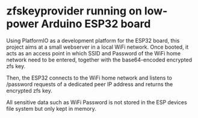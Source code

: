 # zfskeyprovider running on low-power Arduino ESP32 board

Using PlatformIO as a development platform for the ESP32 board, this project
aims at a small webserver in a local WiFi network. Once booted, it acts
as an access point in which SSID and Password of the WiFi home network need
to be entered, together with the base64-encoded encrypted zfs key.

Then, the ESP32 connects to the WiFi home network and listens to /password
requests of a dedicated peer IP address and returns the encrypted zfs key.

All sensitive data such as WiFi Password is not stored in the ESP devices
file system but only kept in memory.
